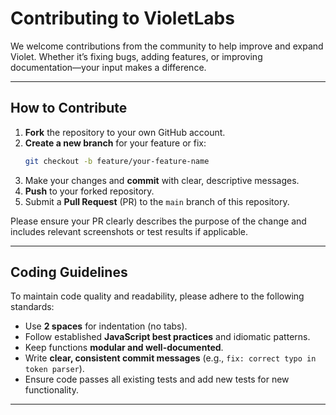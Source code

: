 # **Contributing to VioletLabs**

We welcome contributions from the community to help improve and expand Violet. Whether it’s fixing bugs, adding features, or improving documentation—your input makes a difference.

---

## **How to Contribute**

1. **Fork** the repository to your own GitHub account.  
2. **Create a new branch** for your feature or fix:  
   ```bash
   git checkout -b feature/your-feature-name
   ```
3. Make your changes and **commit** with clear, descriptive messages.  
4. **Push** to your forked repository.  
5. Submit a **Pull Request** (PR) to the `main` branch of this repository.  

Please ensure your PR clearly describes the purpose of the change and includes relevant screenshots or test results if applicable.

---

## **Coding Guidelines**

To maintain code quality and readability, please adhere to the following standards:

- Use **2 spaces** for indentation (no tabs).  
- Follow established **JavaScript best practices** and idiomatic patterns.  
- Keep functions **modular and well-documented**.  
- Write **clear, consistent commit messages** (e.g., `fix: correct typo in token parser`).  
- Ensure code passes all existing tests and add new tests for new functionality.

---
